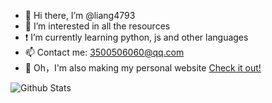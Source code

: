 - 👋 Hi there, I’m @liang4793
- 👀 I’m interested in all the resources
- ❗ I’m currently learning python, js and other languages
- 📫 Contact me: <3500506060@qq.com>
- 🔗 Oh，I'm also making my personal website  [Check it out!](https://liang4793.github.io/)

![Github Stats](https://github-readme-stats.vercel.app/api?username=liang4793&show_icons=true&theme=light&count_private=true)

<!---
Yang2008-py/Yang2008-py is a ✨ special ✨ repository because its `README.md` (this file) appears on your GitHub profile.
You can click the Preview link to take a look at your changes.
--->
